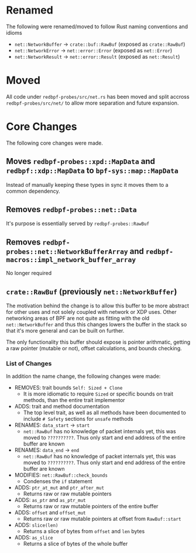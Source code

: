 # Renamed

The following were renamed/moved to follow Rust naming conventions and idioms

- `net::NetworkBuffer` -> `crate::buf::RawBuf` (exposed as `crate::RawBuf`)
- `net::NetworkError` -> `net::error::Error` (exposed as `net::Error`)
- `net::NetworkResult` -> `net::error::Result` (exposed as `net::Result`)

# Moved

All code under `redbpf-probes/src/net.rs` has been moved and split accross
`redbpf-probes/src/net/` to allow more separation and future expansion.

# Core Changes

The following core changes were made.

## Moves `redbpf-probes::xpd::MapData` and `redbpf::xdp::MapData` to `bpf-sys::map::MapData`

Instead of manually keeping these types in sync it moves them to a common
dependency.

## Removes `redbpf-probes::net::Data`

It's purpose is essentially served by `redbpf-probes::RawBuf`

## Removes `redbpf-probes::net::NetworkBufferArray` and `redbpf-macros::impl_network_buffer_array`

No longer required

## `crate::RawBuf` (previously `net::NetworkBuffer`)

The motivation behind the change is to allow this buffer to be more abstract for
other uses and not solely coupled with network or XDP uses. Other networking
areas of BPF are not quite as fitting with the old `net::NetworkBuffer` and thus
this changes lowers the buffer in the stack so that it's more general and can be
built on further.

The only functionality this buffer should expose is pointer arithmatic, getting
a raw pointer (mutable or not), offset calculations, and bounds checking.

### List of Changes

In addition the name change, the following changes were made:

- REMOVES: trait bounds `Self: Sized + Clone`
  - It is more idiomatic to require `Sized` or specific bounds on trait methods,
    than the entire trait implementor
- ADDS: trait and method documentation
  - The top level trait, as well as all methods have been documented to include
    `# Safety` sections for `unsafe` methods
- RENAMES: `data_start` -> `start`
  - `net::RawBuf` has no knowledge of packet internals yet, this was moved to
    `??????????`. Thus only start and end address of the entire buffer are known
- RENAMES: `data_end` -> `end`
  - `net::RawBuf` has no knowledge of packet internals yet, this was moved to
    `??????????`. Thus only start and end address of the entire buffer are known
- MODIFIES: `net::RawBuf::check_bounds`
  - Condenses the `if` statement
- ADDS: `ptr_at_mut` and `ptr_after_mut`
  - Returns raw or raw mutable pointers
- ADDS: `as_ptr` and `as_ptr_mut`
  - Returns raw or raw mutable pointers of the entire buffer
- ADDS: `offset` and `offset_mut`
  - Returns raw or raw mutable pointers at offset from `RawBuf::start`
- ADDS: `slice(len)`
  - Returns a slice of bytes from `offset` and `len` bytes
- ADDS: `as_slice`
  - Returns a slice of bytes of the whole buffer

